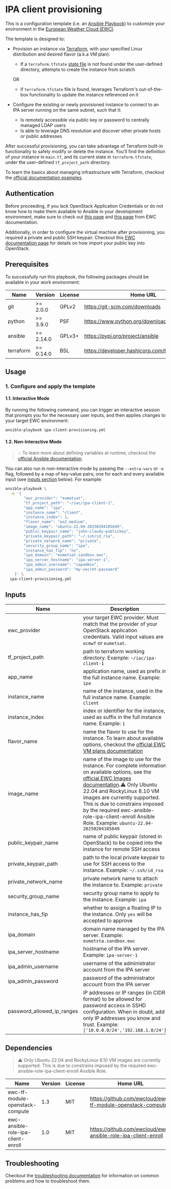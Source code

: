 # IPA client provisioning

This is a configuration template
(i.e. an [Ansible Playbook](https://docs.ansible.com/ansible/latest/playbook_guide/playbooks.html))
to customize your environment in the
[European Weather Cloud (EWC)](https://europeanweather.cloud/).

The template is designed to:

* Provision an instance via [Terraform](https://developer.hashicorp.com/terraform),
with your specified Linux distribution and desired flavor (a.k.a VM plan):
  * If a `terraform.tfstate` [state file](https://developer.hashicorp.com/terraform/language/state)
  is not found under the user-defined directory, attempts to create the
  instance from scratch

  OR
  * if  `terraform.tfstate` file is found, leverages Terraform's out-of-the-box
  functionality to update the instance referenced on it
* Configure the existing or newly provisioned instance to connect to an IPA
server running on the same subnet, such that it:
  * Is remotely accessible via public key or password to centrally
    managed LDAP users
  * Is able to leverage DNS resolution and discover other private
    hosts or public addresses

After successful provisioning, you can take advantage of Terraform built-in
functionality to safely modify or delete the instance. You'll find the definition of your
instance in `main.tf`, and its current state in `terraform.tfstate`, under the user-defined
`tf_project_path` directory.

To learn the basics about managing infrastructure with Terraform, checkout the
[official documentation examples](https://developer.hashicorp.com/terraform/tutorials/aws-get-started).

## Authentication

Before proceeding, if you lack OpenStack Application Credentials or do not know
how to make them available to Ansible in your development environment, make sure
to check out [this page](https://confluence.ecmwf.int/display/EWCLOUDKB/EWC+-+How+to+request+Openstack+Application+Credentials)
and [this page](https://confluence.ecmwf.int/display/EWCLOUDKB/EWC+-+OpenStack+Command-Line+client#EWCOpenStackCommandLineclient-GettingStarted)
from EWC documentation.

Additionally, in order to configure the virtual machine after provisioning, you
required a private and public SSH keypair. Checkout this
[EWC documentation page](https://confluence.ecmwf.int/display/EWCLOUDKB/EWC+-+OpenStack+Command-Line+client#EWCOpenStackCommandLineclient-ImportSSHkey)
for details on how import your public key into OpenStack.

## Prerequisites
To successfully run this playbook, the following packages should be available in your work environment:

| Name | Version | License | Home URL |
|------|---------|----- |-----|
| git | >= 2.0.0 | GPLv2  | https://git-scm.com/downloads |
| python | >= 3.9.0   | PSF | https://www.python.org/downloads  |
| ansible | >= 2.14.0 |  GPLv3+ | https://pypi.org/project/ansible  |
| terraform | >= 0.14.0  | BSL   | https://developer.hashicorp.com/terraform/install |

## Usage

### 1. Configure and apply the template

#### 1.1. Interactive Mode

By running the following command, you can trigger an interactive session that
prompts you for the necessary user inputs, and then applies changes to your
target EWC environment:

```bash
ansible-playbook ipa-client-provisioning.yml
```

#### 1.2. Non-Interactive Mode

>💡 To learn more about defining variables at runtime, checkout the
[official Ansible documentation](https://docs.ansible.com/ansible/latest/playbook_guide/playbooks_variables.html).

You can also run in non-interactive mode by passing the
`--extra-vars` or `-e` flag, followed by a map of  key-value pairs; one for
each and every available input (see [inputs section](#inputs) below). For example:

```bash
ansible-playbook \
  -e '{
        "ewc_provider": "eumetsat",
        "tf_project_path": "~/iac/ipa-client-1",
        "app_name": "ipa",
        "instance_name": "client",
        "instance_index": 1,
        "flavor_name": "eo2.medium",
        "image_name": "ubuntu-22.04-20250204105649",
        "public_keypair_name": "john-claudy-publickey",
        "private_keypair_path": "~/.ssh/id_rsa",
        "private_network_name": "private",
        "security_group_name": "ipa",
        "instance_has_fip": "no",
        "ipa_domain": "eumetsat.sandbox.ewc",
        "ipa_server_hostname": "ipa-server-1",
        "ipa_admin_username": "iapadmin",
        "ipa_admin_password": "my-secret-password"
    }' \
  ipa-client-provisioning.yml
```
## Inputs

| Name | Description | Type | Default | Required |
|------|-------------|------|---------|----------|
| ewc_provider | your target EWC provider. Must match that the provider of your OpenStack application credentials. Valid input values are `ecmwf` or `eumetsat`. | `string` | n/a | yes |
| tf_project_path | path to terraform working directory. Example: `~/iac/ipa-client-1` | `string` | n/a | yes |
| app_name | application name, used as prefix in the full instance name. Example: `ipa` | `string` | n/a | yes |
| instance_name| name of the instance, used in the full instance name.  Example: `client` | `string` | n/a | yes |
| instance_index | index or identifier for the instance, used as suffix in the full instance name. Example: `1` | `number` | n/a | yes |
| flavor_name | name the flavor to use for the instance. To learn about available options, checkout the [official EWC VM plans documentation](https://confluence.ecmwf.int/display/EWCLOUDKB/EWC+VM+plans) | `string` | n/a | yes |
| image_name | name of the image to use for the instance. For complete information on  available options, see the [official EWC Images documentation](https://confluence.ecmwf.int/display/EWCLOUDKB/EWC+Virtual+Images+Available).⚠️ Only Ubuntu 22.04 and RockyLinux 8.10 VM images are currently supported. This is due to constrains imposed by the required ewc-ansible-role-ipa-client-enroll Ansible Role. Example: `ubuntu-22.04-20250204105649`  | `string` | n/a | yes |
| public_keypair_name | name of public keypair (stored in OpenStack) to be copied into the instance for remote SSH access | `string` | n/a | yes |
| private_keypair_path | path to the local private keypair to use for SSH access to the instance. Example: `~/.ssh/id_rsa` | `string` | n/a | yes |
| private_network_name | private network name to attach the instance to. Example: `private` | `string` | n/a | yes |
| security_group_name | security group name to apply to the instance. Example: `ipa` | `string` | n/a | yes |
| instance_has_fip | whether to assign a floating IP to the instance. Only `yes` will be accepted to approve | `string` | n/a | yes |
| ipa_domain | domain name managed by the IPA server. Example: `eumetsta.sandbox.ewc` | `string` | n/a | yes |
| ipa_server_hostname | hostname of the IPA server. Example: `ipa-server-1` | `string`| n/a | yes |
| ipa_admin_username | username of the administrator account from the IPA server | `string` | n/a | yes |
| ipa_admin_password | password of the administrator account from the IPA server | `string` | n/a | yes |
| password_allowed_ip_ranges | IP addresses or IP ranges (in CIDR format) to be allowed for password access in SSHD configuration. When in doubt, add only IP addresses you know and trust. Example: `['10.0.0.0/24','192.168.1.0/24']` | `list(string)` | `['10.0.0.0/8','172.16.0.0/12','192.168.0.0/16']` | no |

## Dependencies
> ⚠️ Only Ubuntu 22.04 and RockyLinux 8.10 VM images are currently supported.
This is due to constrains imposed by the required
ewc-ansible-role-ipa-client-enroll Ansible Role.

| Name | Version | License | Home URL |
|------|---------|-------|------|
| ewc-tf-module-openstack-compute | 1.3 | MIT | https://github.com/ewcloud/ewc-tf-module-openstack-compute  |
| ewc-ansible-role-ipa-client-enroll | 1.0 | MIT | https://github.com/ewcloud/ewc-ansible-role-ipa-client-enroll |


## Troubleshooting
Checkout the [troubleshooting documentation](../docs/troubleshooting.md) for
information on common problems and how to troubleshoot them.
